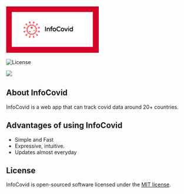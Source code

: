 <p align="left"><img src="src\assets\infoCovidRepoCard.jpg" style ="width:50%;"></p>

<img src="https://img.shields.io/badge/License-MIT-%23D40229" alt="License"></a>

 <p align="left">
  <a href="https://visitor-badge.glitch.me/#docs"><img src="https://visitor-badge.glitch.me/badge?page_id=TalkativeDiv/InfoCovid"></a>
</p> 

</p>

## About InfoCovid

InfoCovid is a web app that can track covid data around 20+ countries.

## Advantages of using InfoCovid

- Simple and Fast
- Expressive, intuitive.
- Updates almost everyday

## License

InfoCovid is open-sourced software licensed under the [MIT license](https://opensource.org/licenses/MIT).

